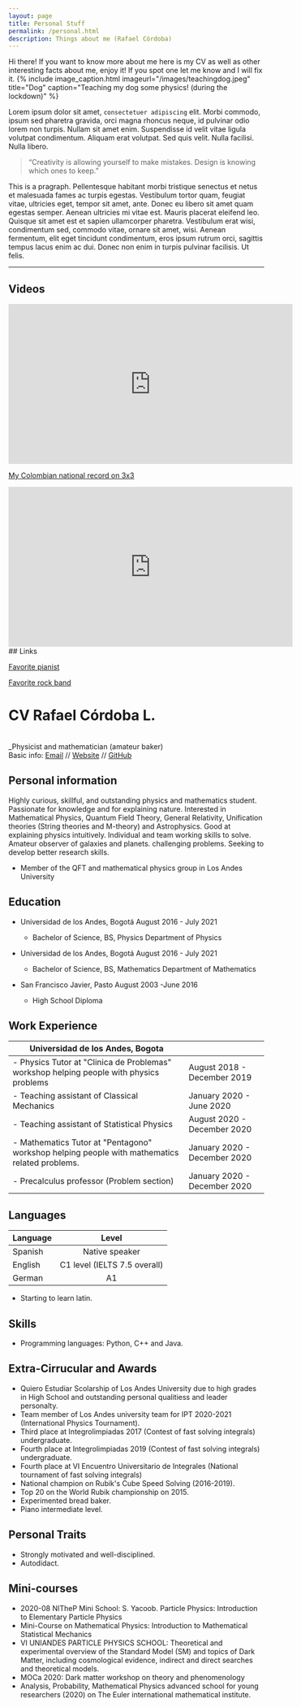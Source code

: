 ```yaml
---
layout: page
title: Personal Stuff
permalink: /personal.html
description: Things about me (Rafael Córdoba)
---
```


Hi there! If you want to know more about me here is my CV as well as other interesting facts about me, enjoy it! If you spot one let me know and I will fix it.
{% include image_caption.html imageurl="/images/teachingdog.jpeg" title="Dog" caption="Teaching my dog some physics! (during the lockdown)" %}

Lorem ipsum dolor sit amet, `consectetuer adipiscing` elit. Morbi commodo, ipsum sed pharetra gravida, orci magna rhoncus neque, id pulvinar odio lorem non turpis. Nullam sit amet enim. Suspendisse id velit vitae ligula volutpat condimentum. Aliquam erat volutpat. Sed quis velit. Nulla facilisi. Nulla libero.


>“Creativity is allowing yourself to make mistakes. Design is knowing which ones to keep.”


This is a pragraph. Pellentesque habitant morbi tristique senectus et netus et malesuada fames ac turpis egestas. Vestibulum tortor quam, feugiat vitae, ultricies eget, tempor sit amet, ante. Donec eu libero sit amet quam egestas semper. Aenean ultricies mi vitae est. Mauris placerat eleifend leo. Quisque sit amet est et sapien ullamcorper pharetra. Vestibulum erat wisi, condimentum sed, commodo vitae, ornare sit amet, wisi. Aenean fermentum, elit eget tincidunt condimentum, eros ipsum rutrum orci, sagittis tempus lacus enim ac dui. Donec non enim in turpis pulvinar facilisis. Ut felis.



***
<!-- 
## Code Blocks

```css
#header h1 { 
  color: #fff;
  margin-bottom: 1.5em; 
}

.author-avatar {
  border-radius: 5px;
  display: block;
  height: 60px;   
  margin-right: 30px;
  width: 60px;
}
```

```javascript
// Simple map
var map;
function initMap() {
  map = new google.maps.Map(document.getElementById('map'), {
    center: {lat: -34.397, lng: 150.644},
    zoom: 8
  });
}
```

```json
{"menu": {
  "id": "file",
  "value": "File",
  "popup": {
    "menuitem": [
      {"value": "New", "onclick": "CreateNewDoc()"},
      {"value": "Open", "onclick": "OpenDoc()"},
      {"value": "Close", "onclick": "CloseDoc()"}
    ]
  }
}}
```

```yml
sass:
  input_file: sass/main.scss.njk
  output_file: assets/css/main.css
  indentWidth: 4
  outputStyle: nested
  precision: 10
```

```
No language indicated, so no syntax highlighting. 
```

Inline `code` has `back-ticks around` it.

a normal html comment -->
## Videos

<iframe width="560" height="315" src="https://www.youtube.com/embed/Hi7ibjkAkxI" frameborder="0" allow="accelerometer; autoplay; clipboard-write; encrypted-media; gyroscope; picture-in-picture" allowfullscreen></iframe>
<!--
<iframe src="https://player.vimeo.com/video/153339497?byline=0" width="500" height="281" frameborder="0" webkitallowfullscreen mozallowfullscreen allowfullscreen></iframe>
-->

[My Colombian national record on 3x3](https://youtu.be/Hi7ibjkAkxI) 
<iframe width="560" height="315" src="https://www.youtube.com/embed/SG9ohzL1qfo" title="YouTube video player" frameborder="0" allow="accelerometer; autoplay; clipboard-write; encrypted-media; gyroscope; picture-in-picture" allowfullscreen></iframe>
## Links

[Favorite pianist](https://youtu.be/yMqM-jcAaJg)

[Favorite rock band](https://youtu.be/3_gVB_4Gs3M )

# CV Rafael Córdoba L.

<br> _Physicist and mathematician (amateur baker)  <br>
Basic info:
[Email](rf.cordoba@uniandes.edu.co) // [Website](https://rafaf991.github.io/)  // [GitHub](https://github.com/rafaf991/) 


## Personal information
Highly curious, skillful, and outstanding physics and mathematics student. Passionate for knowledge
and for explaining nature. Interested in Mathematical Physics, Quantum Field Theory, General Relativity, Unification theories (String theories and M-theory) and Astrophysics. Good at explaining physics intuitively. Individual and team working skills to solve. Amateur observer of galaxies and planets.
challenging problems. Seeking to develop better research skills. 
- Member of the QFT and mathematical physics group in Los Andes University

## Education

+  Universidad de los Andes, Bogotá  August 2016 - July 2021
    - Bachelor of Science, BS, Physics
 Department of Physics

+ Universidad de los Andes, Bogotá  August 2016 - July 2021
    - Bachelor of Science, BS, Mathematics
 Department of Mathematics

+ San Francisco Javier, Pasto  August 2003 -June 2016
    - High School Diploma




## Work Experience

| Universidad de los Andes, Bogota                                                               	|                              	|
|------------------------------------------------------------------------------------------------	|------------------------------	|
| - Physics Tutor at "Clinica de Problemas" workshop helping people with physics problems        	|  August 2018 - December 2019 	|
| - Teaching assistant of Classical Mechanics                                                    	|   January 2020 - June 2020   	|
| - Teaching assistant of Statistical Physics                                                    	|  August 2020 - December 2020 	|
| - Mathematics Tutor at "Pentagono" workshop helping people with mathematics related problems.  	| January 2020 - December 2020 	|
| - Precalculus professor (Problem section)                                                      	| January 2020 - December 2020 	|

## Languages

| Language 	|             Level             	|
|----------	|:-----------------------------:	|
| Spanish  	|         Native speaker        	|
| English  	| C1 level (IELTS 7.5 overall)  	|
| German   	|               A1              	|

- Starting to learn latin.

## Skills
- Programming languages: Python, C++ and Java.

## Extra-Cirrucular and Awards
+ Quiero Estudiar Scolarship of Los Andes University due to high grades in High School and outstanding personal qualitiess and leader personalty.
+ Team member of Los Andes university team for IPT 2020-2021 (International Physics Tournament).
+ Third place at Integrolimpiadas 2017 (Contest of fast solving integrals) undergraduate.
+ Fourth place at Integrolimpiadas 2019 (Contest of fast solving integrals) undergraduate. 
+ Fourth place at VI Encuentro Universitario de Integrales (National tournament of fast solving integrals)
+ National champion on Rubik's Cube Speed Solving (2016-2019).
+ Top 20 on the World Rubik championship on 2015.
+ Experimented bread baker. 
+ Piano intermediate level.

## Personal Traits
- Strongly motivated and well-disciplined.
- Autodidact.
## Mini-courses
- 2020-08 NITheP Mini School: S. Yacoob. Particle Physics: Introduction to Elementary Particle Physics
-  Mini-Course on Mathematical Physics: Introduction to Mathematical Statistical Mechanics
-  VI UNIANDES PARTICLE PHYSICS SCHOOL:
    Theoretical and experimental overview of the Standard Model (SM) and topics of Dark Matter, including cosmological evidence, indirect and direct searches and theoretical models. 
-  MOCa 2020: Dark matter workshop on theory and phenomenology
- Analysis, Probability, Mathematical Physics advanced school for young researchers (2020) on The Euler international mathematical institute.




